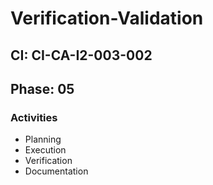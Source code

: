 # Verification-Validation

## CI: CI-CA-I2-003-002
## Phase: 05

### Activities
- Planning
- Execution
- Verification
- Documentation
